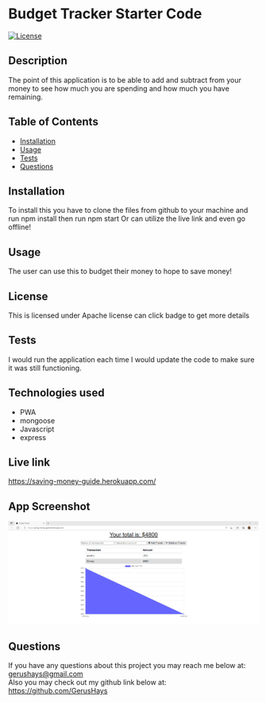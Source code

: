 # Budget Tracker Starter Code
[![License](https://img.shields.io/badge/License-Apache_2.0-blue.svg)](https://opensource.org/licenses/Apache-2.0)
## Description 
The point of this application is to be able to add and subtract from your money to see how much you are spending and how much you have remaining.

## Table of Contents

* [Installation](#installation)
* [Usage](#usage)
* [Tests](#tests)
* [Questions](#questions)

## Installation 
To install this you have to clone the files from github to your machine and run npm install then run npm start
Or can utilize the live link and even go offline!

## Usage 
The user can use this to budget their money to hope to save money!

## License
This is licensed under Apache license can click badge to get more details

## Tests 
I would run the application each time I would update the code to make sure it was still functioning.

## Technologies used
* PWA
* mongoose
* Javascript
* express

## Live link
https://saving-money-guide.herokuapp.com/

## App Screenshot
![screenshot](./images/budget-screenshot.png)

## Questions
If you have any questions about this project you may reach me below at: </br> 
gerushays@gmail.com</br>
Also you may check out my github link below at: </br>
https://github.com/GerusHays